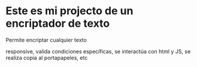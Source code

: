 <h1>Este es mi projecto de un encriptador de texto</h1>
<p>Permite encriptar cualquier texto</p>
<p>responsive, valida condiciones específicas, se interactúa con html y JS, se realiza copia al portapapeles, etc</p>
